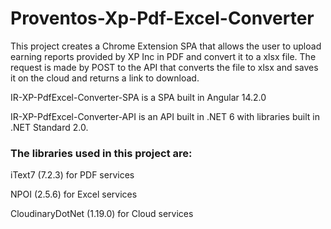 # Proventos-Xp-Pdf-Excel-Converter

This project creates a Chrome Extension SPA that allows the user to upload earning reports provided by XP Inc in PDF and convert it to a xlsx file. The request is made by POST to the API that converts the file to xlsx and saves it on the cloud and returns a link to download.

IR-XP-PdfExcel-Converter-SPA is a SPA built in Angular 14.2.0

IR-XP-PdfExcel-Converter-API is an API built in .NET 6 with libraries built in .NET Standard 2.0. 

### The libraries used in this project are:

iText7 (7.2.3) for PDF services

NPOI (2.5.6) for Excel services

CloudinaryDotNet (1.19.0) for Cloud services
